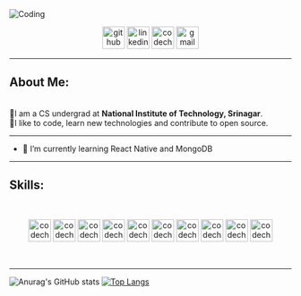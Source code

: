 

<img align="center" alt="Coding" src="">

<!--# <p align='center'>Hi there 👋, I'm Anirudh</p> -->
[<p align='center'> <img src='https://img.shields.io/badge/GitHub-100000?style=for-the-badge&logo=github&logoColor=white' alt='github' height='40'>](https://github.com/https://github.com/Anirudh265)  [<img src='https://img.shields.io/badge/LinkedIn-0077B5?style=for-the-badge&logo=linkedin&logoColor=white' alt='linkedin' height='40'>](https://www.linkedin.com/in/https://www.linkedin.com/in/anirudh-b-2807b61b1//)  [<img src='https://img.shields.io/badge/Codechef-%23B92B27.svg?&style=for-the-badge&logo=Codechef&logoColor=white' alt='codechef' height='40'>](https://www.codechef.com/users/lucifer1612)  [<img src='https://img.shields.io/badge/Gmail-D14836?style=for-the-badge&logo=gmail&logoColor=white' alt='gmail' height='40'>](anirudhbhasin265@gmail.com)</p>

---

## About Me:
<br>
🔹I am a CS undergrad at <strong>National Institute of Technology, Srinagar</strong>. <br>
🔹I like to code, learn new technologies and contribute to open source.

---

- 🌱 I’m currently learning React Native and MongoDB 
 
 ---

## Skills:
<!-- --><br>
<p float='left' align='center'>
<img src='https://img.shields.io/badge/C%2B%2B-00599C?style=for-the-badge&logo=c%2B%2B&logoColor=white' alt='codechef' height='40'>
<img src='https://img.shields.io/badge/Docker-2CA5E0?style=for-the-badge&logo=docker&logoColor=white' alt='codechef' height='40'>
<img src='https://img.shields.io/badge/Python-FFD43B?style=for-the-badge&logo=python&logoColor=darkgreen' alt='codechef' height='40'>
<img src='https://img.shields.io/badge/Android_Studio-3DDC84?style=for-the-badge&logo=android-studio&logoColor=white' alt='codechef' height='40'>
<img src='https://img.shields.io/badge/Linux-FCC624?style=for-the-badge&logo=linux&logoColor=black' alt='codechef' height='40'>
<img src='https://img.shields.io/badge/Java-ED8B00?style=for-the-badge&logo=java&logoColor=white' alt='codechef' height='40'>
<img src='https://img.shields.io/badge/Visual_Studio_Code-0078D4?style=for-the-badge&logo=visual%20studio%20code&logoColor=white' alt='codechef' height='40'>
<img src='https://img.shields.io/badge/SciPy-654FF0?style=for-the-badge&logo=SciPy&logoColor=white' alt='codechef' height='40'>
<img src='https://img.shields.io/badge/Numpy-777BB4?style=for-the-badge&logo=numpy&logoColor=white' alt='codechef' height='40'>
<img src='https://img.shields.io/badge/Pandas-2C2D72?style=for-the-badge&logo=pandas&logoColor=white' alt='codechef' height='40'>
</p>

<br>


---
<p float='left'>
 
![Anurag's GitHub stats](https://github-readme-stats.vercel.app/api?username=Anirudh265&show_icons=true)
[![Top Langs](https://github-readme-stats.vercel.app/api/top-langs/?username=Anirudh265&layout=compact)](https://github.com/anuraghazra/github-readme-stats&theme=tokyonight)
 
</p>

